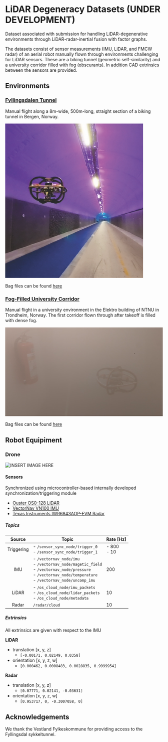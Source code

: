 # LiDAR Degeneracy Datasets (UNDER DEVELOPMENT)

Dataset associated with submission for handling LiDAR-degenerative environments through LiDAR-radar-inertial fusion with factor graphs.

The datasets consist of sensor measurements (IMU, LiDAR, and FMCW radar) of an aerial robot manually flown through environments challenging for LiDAR sensors. These are a biking tunnel (geometric self-similarity) and a university corridor filled with fog (obscurants). In addition CAD extrinsics between the sensors are provided.

## Environments

### [Fyllingsdalen Tunnel](https://maps.app.goo.gl/Crj1o13NznuE5fZn8)

Manual flight along a 8m-wide, 500m-long, straight section of a biking tunnel in Bergen, Norway.

![fyllingsdalen bycicale tunnel image](images/drone_in_tunnel.png)

Bag files can be found [here](https://ntnu.box.com/s/congyw29kpo80exau7e1tpeyoqay6u9d)

### [Fog-Filled University Corridor](https://maps.app.goo.gl/V5ZfTVAy4xxQHPzs5)

Manual flight in a university environment in the Elektro building of NTNU in Trondheim, Norway. The first corridor flown through after takeoff is filled with dense fog.

![fog-filled university corridor image](images/image-1580.png)

Bag files can be found [here](https://ntnu.box.com/s/30syn4fpmq5tfgosy99tji4aqirooj1r)

## Robot Equipiment

### Drone

![INSERT IMAGE HERE](image.png)

#### Sensors

Synchronized using microcontroller-based internally developed synchronization/triggering module

- [Ouster OS0-128 LiDAR](https://ouster.com/products/scanning-lidar/os0-sensor/)
- [VectorNav VN100 IMU](https://www.vectornav.com/products/detail/vn-100)
- [Texas Instruments IWR6843AOP-EVM Radar](https://www.ti.com/tool/IWR6843AOPEVM)

##### Topics

| **Source** 	| **Topic**                                                                                                                                                         	| **Rate [Hz]** 	|
|:----------:	|-------------------------------------------------------------------------------------------------------------------------------------------------------------------	|---------------	|
| Triggering 	| - `/sensor_sync_node/trigger_0`<br>- `/sensor_sync_node/trigger_1`                                                                                                	| - 800<br>- 10 	|
| IMU        	| - `/vectornav_node/imu`<br>- `/vectornav_node/magetic_field`<br>- `/vectornav_node/pressure`<br>- `/vectornav_node/temperature`<br>- `/vectornav_node/uncomp_imu` 	| 200           	|
| LiDAR      	| - `/os_cloud_node/imu_packets`<br>- `/os_cloud_node/lidar_packets`<br>- `/os_cloud_node/metadata`                                                                 	| 10            	|
| Radar      	| `/radar/cloud`                                                                                                                                                    	| 10            	|

##### Extrinsics

All extrinsics are given with respect to the IMU

**LiDAR**

- translation [x, y, z]
  - `[-0.00171, 0.02149, 0.0358]`
- orientation [x, y, z, w]
  - `[0.000462, 0.0008483, 0.0028835, 0.9999954]`

**Radar**

- translation [x, y, z]
  - `[0.07771, 0.02141, -0.03631]`
- orientation [x, y, z, w]
  - `[0.953717, 0, -0.3007058, 0]`


## Acknowledgements

We thank the Vestland Fylkeskommune for providing access to the Fyllingsdal sykkeltunnel.
